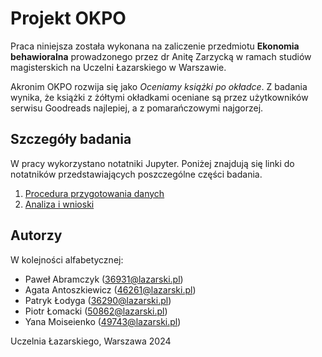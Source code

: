 # Projekt OKPO

Praca niniejsza została wykonana na zaliczenie przedmiotu **Ekonomia behawioralna** prowadzonego przez dr Anitę Zarzycką w ramach studiów magisterskich na Uczelni Łazarskiego w Warszawie.

Akronim OKPO rozwija się jako _Oceniamy książki po okładce_. Z badania wynika, że książki z żółtymi okładkami oceniane są przez użytkowników serwisu Goodreads najlepiej, a z pomarańczowymi najgorzej.

## Szczegóły badania

W pracy wykorzystano notatniki Jupyter. Poniżej znajdują się linki do notatników przedstawiających poszczególne części badania.

1. [Procedura przygotowania danych](notebooks/data_preparation.ipynb)
2. [Analiza i wnioski](notebooks/analysis.ipynb)

## Autorzy

W kolejności alfabetycznej:
- Paweł Abramczyk (36931@lazarski.pl)
- Agata Antoszkiewicz (46261@lazarski.pl)
- Patryk Łodyga (36290@lazarski.pl)
- Piotr Łomacki (50862@lazarski.pl)
- Yana Moiseienko (49743@lazarski.pl)

Uczelnia Łazarskiego, Warszawa 2024
